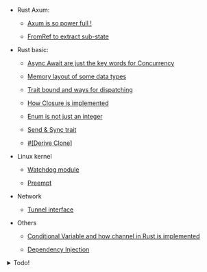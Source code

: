
* Rust Axum:

    * [Axum is so power full !](docs/rust/axum/axum.md)
    
    * [FromRef to extract sub-state](docs/rust/axum/FromRef.md)


* Rust basic:

    * [Async Await are just the key words for Concurrency](docs/rust/async/async.md)
    
    * [Memory layout of some data types](docs/rust/memory_layout/memory_layout.md)
    
    * [Trait bound and ways for dispatching](docs/rust/trai_bound_and_dispatching/trai_bound_and_dispatching.md)
    
    * [How Closure is implemented](docs/rust/closure/closure.md)
    
    * [Enum is not just an integer](docs/rust/enums/enums.md)
    
    * [Send & Sync trait](docs/rust/send_sync/send_sync.md)
    
    * [#[Derive Clone]](docs/rust/clone/derive_clone.md)


* Linux kernel

    * [Watchdog module](docs/kernel/watchdog/watchdog.md)

    * [Preempt](docs/kernel/preempt/preempt.md)


* Network

    * [Tunnel interface](docs/networking/tunnel/tunnel.md)
    


* Others

    * [Conditional Variable and how channel in Rust is implemented](docs/programming_concept/conditional_variable/conditional_variable.md)

    * [Dependency Injection](docs/programming_concept/dependency_injection/dependency_injection.md)



<details>
  <summary>Todo!</summary>
  
* Rust Database:

    * [Database](docs/rust/database/database.md)

    * [sqlx](docs/rust/database/database.md)
    
    * [Sea-querry, an ORM](docs/rust/database/seaquerry.md)

    * [Modern SQL](docs/rust/database/modql.md)
</details>